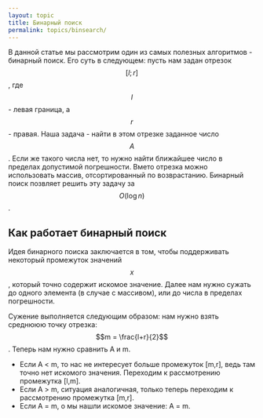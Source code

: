 ```yaml
---
layout: topic
title: Бинарный поиск
permalink: topics/binsearch/
---
```

В данной статье мы рассмотрим один из самых полезных алгоритмов - бинарный поиск.  Его суть в следующем: пусть нам задан отрезок $$[l;r]$$, где $$l$$ - левая граница, а $$r$$ - правая. Наша задача - найти в этом отрезке заданное число $$A$$. Если же такого числа нет, то нужно найти ближайшее число в пределах допустимой погрешности. Вмето отрезка можно использовать массив, отсортированный по возврастанию. Бинарный поиск позвляет решить эту задачу за $$O(\log n)$$.

## Как работает бинарный поиск

Идея бинарного поиска заключается в том, чтобы поддерживать некоторый промежуток значений $$x$$, который точно содержит искомое значение. Далее нам нужно сужать до одного элемента (в случае с массивом), или до числа в пределах погрешности.

Сужение выполняется следующим образом: нам нужно взять среднююю точку отрезка: $$m = \frac{l+r}{2}$$. Теперь нам нужно сравнить A и m.
* Если A < m, то нас не интересует больше промежуток [m,r], ведь там точно нет искомого значения. Переходим к рассмотрению промежутка [l,m].
* Если A > m, ситуация аналогичная, только теперь переходим к рассмотрению промежутка [m,r].
* Если A = m, о мы нашли искомое значение: A = m.
